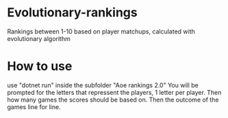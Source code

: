 # Evolutionary-rankings
Rankings between 1-10 based on player matchups, calculated with evolutionary algorithm

# How to use
use "dotnet run" inside the subfolder "Aoe rankings 2.0"
You will be prompted for the letters that repressent the players, 1 letter per player.
Then how many games the scores should be based on.
Then the outcome of the games line for line.
